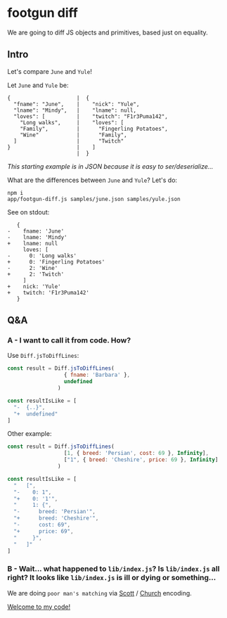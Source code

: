 # footgun diff

We are going to diff JS objects and primitives, based just on equality.

## Intro

Let's compare `June` and `Yule`!

Let `June` and `Yule` be:

```
{                     |  {
  "fname": "June",    |    "nick": "Yule",
  "lname": "Mindy",   |    "lname": null,
  "loves": [          |    "twitch": "F1r3Puma142",
    "Long walks",     |    "loves": [
    "Family",         |      "Fingerling Potatoes",
    "Wine"            |      "Family",
  ]                   |      "Twitch"
}                     |    ]
                      |  }
```

_This starting example is in JSON because it is easy to ser/deserialize..._

What are the differences between `June` and `Yule`? Let's do:

```shell
npm i
app/footgun-diff.js samples/june.json samples/yule.json
```

See on stdout:

```text
   {
-    fname: 'June'
-    lname: 'Mindy'
+    lname: null
     loves: [
-      0: 'Long walks'
+      0: 'Fingerling Potatoes'
-      2: 'Wine'
+      2: 'Twitch'
     ]
+    nick: 'Yule'
+    twitch: 'F1r3Puma142'
   }
```

## Q&A

### A - I want to call it from code. How?

Use `Diff.jsToDiffLines`:

```javascript
const result = Diff.jsToDiffLines(
                  { fname: 'Barbara' },
                  undefined
                )

const resultIsLike = [
  "-  {..}",
  "+  undefined"
]
```

Other example:

```javascript
const result = Diff.jsToDiffLines(
                  [1, { breed: 'Persian', cost: 69 }, Infinity],
                  ["1", { breed: 'Cheshire', price: 69 }, Infinity]
                )

const resultIsLike = [
  "   [",
  "-    0: 1",
  "+    0: '1'",
  "     1: {",
  "-      breed: 'Persian'",
  "+      breed: 'Cheshire'",
  "-      cost: 69",
  "+      price: 69",
  "     }",
  "   ]"
]
```

### B - Wait... what happened to `lib/index.js`? Is `lib/index.js` all right? It looks like `lib/index.js` is ill or dying or something...

We are doing `poor man's matching` via [Scott](https://en.wikipedia.org/wiki/Mogensen%E2%80%93Scott_encoding) / [Church](https://en.wikipedia.org/wiki/Church_encoding) encoding.

[Welcome to my code!](https://youtu.be/T5fXB1Dr1Tc)
